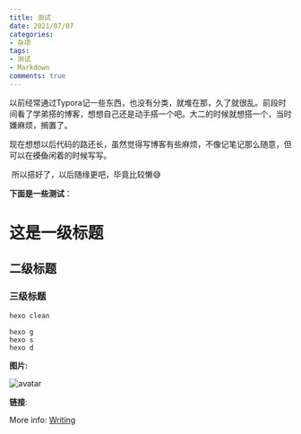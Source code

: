 ```yaml
---
title: 测试
date: 2021/07/07
categories:
- 杂项
tags: 
- 测试
- Markdown
comments: true
---
```

​	以前经常通过Typora记一些东西，也没有分类，就堆在那，久了就很乱。前段时间看了学弟搭的博客，想想自己还是动手搭一个吧。大二的时候就想搭一个，当时嫌麻烦，搁置了。

​	现在想想以后代码的路还长，虽然觉得写博客有些麻烦，不像记笔记那么随意，但可以在~~摸鱼~~闲着的时候写写。

​	所以搭好了，以后随缘更吧，毕竟比较懒😅

**下面是一些测试**：

# 这是一级标题

## 二级标题

### 三级标题

```bash
hexo clean
```

```
hexo g
hexo s
hexo d
```

**图片:**

 ![avatar](medias/0.jpg)

**链接**:

More info: [Writing](https://hexo.io/docs/writing.html)





